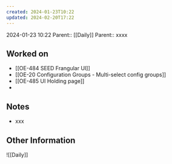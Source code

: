 ```yaml
---
created: 2024-01-23T10:22
updated: 2024-02-20T17:22
---
```

2024-01-23 10:22
Parent:: [[Daily]] 
Parent:: xxxx
## Worked on

- [[OE-484 SEED Frangular UI]]
- [[OE-20 Configuration Groups - Multi-select config groups]]
- [[OE-485 UI Holding page]]
- 

## Notes

- xxx

## Other Information

![[Daily]]
